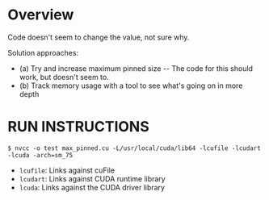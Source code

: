# Overview
Code doesn't seem to change the value, not sure why.

Solution approaches: 
- (a) Try and increase maximum pinned size
-- The code for this should work, but doesn't seem to.
- (b) Track memory usage with a tool to see what's going on in more depth


# RUN INSTRUCTIONS
`$ nvcc -o test max_pinned.cu -L/usr/local/cuda/lib64 -lcufile -lcudart -lcuda -arch=sm_75`
- `lcufile`: Links against cuFile
- `lcudart`: Links against CUDA runtime library
- `lcuda`: Links against the CUDA driver library